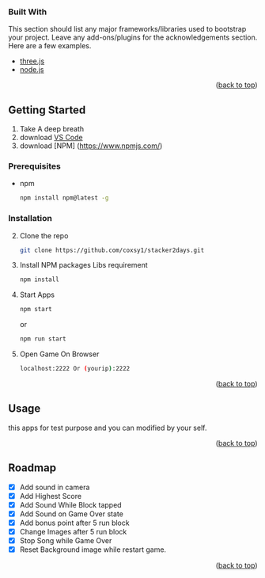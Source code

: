 

### Built With

This section should list any major frameworks/libraries used to bootstrap your project. Leave any add-ons/plugins for the acknowledgements section. Here are a few examples.

* [three.js](https://threejs.org/)
* [node.js](https://reactjs.org/)

<p align="right">(<a href="#top">back to top</a>)</p>



<!-- GETTING STARTED -->
## Getting Started

1. Take A deep breath
2. download [VS Code](https://code.visualstudio.com/)
3. download [NPM] (https://www.npmjs.com/)

### Prerequisites
 
* npm
  ```sh
  npm install npm@latest -g
  ```

### Installation
2. Clone the repo
   ```sh
   git clone https://github.com/coxsy1/stacker2days.git
   ```
3. Install NPM packages Libs requirement
   ```sh
   npm install
   ``` 
   
3. Start Apps 
   ```sh
   npm start 
   ``` 
   or 
   ```sh
   npm run start 
   ```
   
3. Open Game On Browser 
   ```sh
   localhost:2222 Or (yourip):2222
   ```
   

<p align="right">(<a href="#top">back to top</a>)</p>



<!-- USAGE EXAMPLES -->
## Usage
  this apps for test purpose and you can modified by your self.
<p align="right">(<a href="#top">back to top</a>)</p>



<!-- ROADMAP -->
## Roadmap

- [x] Add sound in camera
- [x] Add Highest Score
- [x] Add Sound While Block tapped
- [x] Add Sound on Game Over state 
- [x] Add bonus point after 5 run block
- [x] Change Images after 5 run block
- [x] Stop Song while Game Over
- [x] Reset Background image while restart game.

<p align="right">(<a href="#top">back to top</a>)</p>

